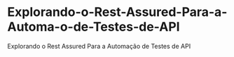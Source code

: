 # Explorando-o-Rest-Assured-Para-a-Automa-o-de-Testes-de-API
Explorando o Rest Assured Para a Automação de Testes de API
